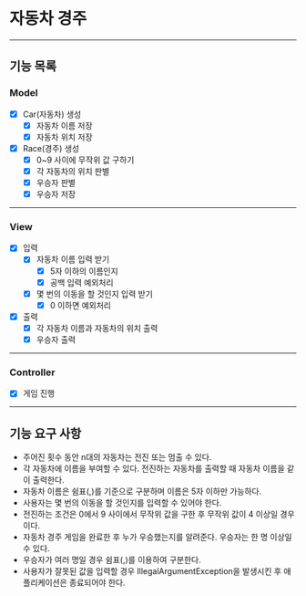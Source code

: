 # 자동차 경주

---
## 기능 목록

### Model

-[x] Car(자동차) 생성
  - [x] 자동차 이름 저장
  - [x] 자동차 위치 저장
- [x] Race(경주) 생성
  - [x] 0~9 사이에 무작위 값 구하기
  - [x] 각 자동차의 위치 판별
  - [x] 우승자 판별
  - [x] 우승자 저장
---
### View

-[x] 입력
  - [x] 자동차 이름 입력 받기
    - [x] 5자 이하의 이름인지
    - [x] 공백 입력 예외처리
  - [x] 몇 번의 이동을 할 것인지 입력 받기
    - [x] 0 이하면 예외처리
- [x] 출력
  - [x] 각 자동차 이름과 자동차의 위치 출력
  - [x] 우승자 출력
---
### Controller

- [x] 게임 진행



---
## 기능 요구 사항
- 주어진 횟수 동안 n대의 자동차는 전진 또는 멈출 수 있다.
- 각 자동차에 이름을 부여할 수 있다. 전진하는 자동차를 출력할 때 자동차 이름을 같이 출력한다.
- 자동차 이름은 쉼표(,)를 기준으로 구분하며 이름은 5자 이하만 가능하다.
- 사용자는 몇 번의 이동을 할 것인지를 입력할 수 있어야 한다.
- 전진하는 조건은 0에서 9 사이에서 무작위 값을 구한 후 무작위 값이 4 이상일 경우이다.
- 자동차 경주 게임을 완료한 후 누가 우승했는지를 알려준다. 우승자는 한 명 이상일 수 있다.
- 우승자가 여러 명일 경우 쉼표(,)를 이용하여 구분한다.
- 사용자가 잘못된 값을 입력할 경우 IllegalArgumentException을 발생시킨 후 애플리케이션은 종료되어야 한다.